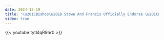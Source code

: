 ```yaml
---
date: 2024-12-19
title: "\u201CBishop\u201D Stowe And Francis Officially Endorse \u201CLGBT\u201D Activity!"
video: true
---
```



{{< youtube tytl4qR9hr0 >}}
